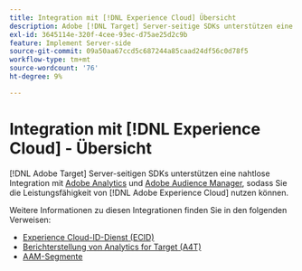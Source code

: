 ```yaml
---
title: Integration mit [!DNL Experience Cloud] Übersicht
description: Adobe [!DNL Target] Server-seitige SDKs unterstützen eine nahtlose Integration mit Adobe Analytics und Adobe Audience Manager, sodass Sie die Leistungsfähigkeit von Adobe Experience Cloud nutzen können.
exl-id: 3645114e-320f-4cee-93ec-d75ae25d2c9b
feature: Implement Server-side
source-git-commit: 09a50aa67ccd5c687244a85caad24df56c0d78f5
workflow-type: tm+mt
source-wordcount: '76'
ht-degree: 9%

---
```


# Integration mit [!DNL Experience Cloud] - Übersicht

[!DNL Adobe Target] Server-seitigen SDKs unterstützen eine nahtlose Integration mit [Adobe Analytics](https://business.adobe.com/products/analytics/adobe-analytics.html) und [Adobe Audience Manager](https://business.adobe.com/products/audience-manager/adobe-audience-manager.html), sodass Sie die Leistungsfähigkeit von [!DNL Adobe Experience Cloud] nutzen können.

Weitere Informationen zu diesen Integrationen finden Sie in den folgenden Verweisen:

* [Experience Cloud-ID-Dienst (ECID)](ecid.md)
* [Berichterstellung von Analytics for Target (A4T)](a4t-reporting.md)
* [AAM-Segmente](aam-segments.md)
